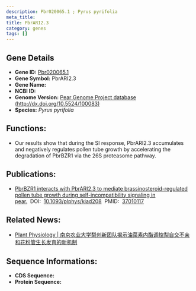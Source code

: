 ```yaml
---
description: Pbr020065.1 ; Pyrus pyrifolia
meta_title:
title: PbrARI2.3
category: genes
tags: []
---
```


## Gene Details
- **Gene ID:**	[Pbr020065.1](https://www.maizegdb.org/gene_center/gene/Pbr020065.1)
- **Gene Symbol:** PbrARI2.3
- **Gene Name:** 
- **NCBI ID:** [](https://www.ncbi.nlm.nih.gov/gene/?term=)
- **Genome Version:** [Pear Genome Project database (http://dx.doi.org/10.5524/100083)]()
- **Species:** *Pyrus pyrifolia*

## Functions:
   - Our results show that during the SI response, PbrARI2.3 accumulates and negatively regulates pollen tube growth by accelerating the degradation of PbrBZR1 via the 26S proteasome pathway.  

## Publications:
   - [PbrBZR1 interacts with PbrARI2.3 to mediate brassinosteroid-regulated pollen tube growth during self-incompatibility signaling in pear.]( https://academic.oup.com/plphys/article/192/3/2356/7100021?login=true)&nbsp;&nbsp;DOI:&nbsp;&nbsp;[10.1093/plphys/kiad208](https://academic.oup.com/plphys/article/192/3/2356/7100021?login=true)&nbsp;&nbsp;PMID:&nbsp;&nbsp;[37010117](https://pubmed.ncbi.nlm.nih.gov/37010117/)

## Related News:
   - [Plant Physiology | 南京农业大学梨创新团队揭示油菜素内酯调控梨自交不亲和花粉管生长发育的新机制](https://mp.weixin.qq.com/s/n1SfJEVYPL8wbJdFVPs4BA)

## Sequence Informations:
- **CDS Sequence:**
- **Protein Sequence:**
